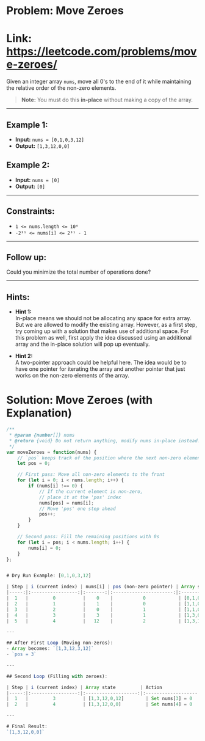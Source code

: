 # Problem: Move Zeroes
# Link: https://leetcode.com/problems/move-zeroes/

Given an integer array `nums`, move all 0's to the end of it while maintaining the relative order of the non-zero elements.

> **Note:** You must do this **in-place** without making a copy of the array.

---

## Example 1:

- **Input:** `nums = [0,1,0,3,12]`
- **Output:** `[1,3,12,0,0]`

## Example 2:

- **Input:** `nums = [0]`
- **Output:** `[0]`

---

## Constraints:

- `1 <= nums.length <= 10⁴`
- `-2³¹ <= nums[i] <= 2³¹ - 1`

---

## Follow up:

Could you minimize the total number of operations done?

---

## Hints:

- **Hint 1:**  
  In-place means we should not be allocating any space for extra array. But we are allowed to modify the existing array. However, as a first step, try coming up with a solution that makes use of additional space. For this problem as well, first apply the idea discussed using an additional array and the in-place solution will pop up eventually.

- **Hint 2:**  
  A two-pointer approach could be helpful here. The idea would be to have one pointer for iterating the array and another pointer that just works on the non-zero elements of the array.


# Solution: Move Zeroes (with Explanation)

```javascript
/**
 * @param {number[]} nums
 * @return {void} Do not return anything, modify nums in-place instead.
 */
var moveZeroes = function(nums) {
    // `pos` keeps track of the position where the next non-zero element should go
    let pos = 0;

    // First pass: Move all non-zero elements to the front
    for (let i = 0; i < nums.length; i++) {
        if (nums[i] !== 0) {
            // If the current element is non-zero,
            // place it at the 'pos' index
            nums[pos] = nums[i];
            // Move 'pos' one step ahead
            pos++;
        }
    }

    // Second pass: Fill the remaining positions with 0s
    for (let i = pos; i < nums.length; i++) {
        nums[i] = 0;
    }
};


# Dry Run Example: [0,1,0,3,12]

| Step | i (current index) | nums[i] | pos (non-zero pointer) | Array state         | Action                  |
|-----:|:-----------------:|:-------:|:----------------------:|:--------------------:|:------------------------|
|  1   |         0          |    0    |           0            | [0,1,0,3,12]         | 0 is zero → do nothing  |
|  2   |         1          |    1    |           0            | [1,1,0,3,12]         | Place 1 at pos 0; pos++ |
|  3   |         2          |    0    |           1            | [1,1,0,3,12]         | 0 is zero → do nothing  |
|  4   |         3          |    3    |           1            | [1,3,0,3,12]         | Place 3 at pos 1; pos++ |
|  5   |         4          |   12    |           2            | [1,3,12,3,12]        | Place 12 at pos 2; pos++ |

---

## After First Loop (Moving non-zeros):
- Array becomes: `[1,3,12,3,12]`
- `pos = 3`

---

## Second Loop (Filling with zeroes):

| Step | i (current index) | Array state         | Action             |
|-----:|:-----------------:|:-------------------:|:-------------------|
|  1   |         3          | [1,3,12,0,12]        | Set nums[3] = 0    |
|  2   |         4          | [1,3,12,0,0]         | Set nums[4] = 0    |

---

# Final Result:
`[1,3,12,0,0]`
